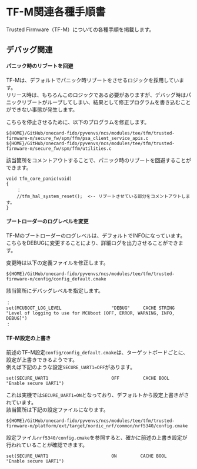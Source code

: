 # TF-M関連各種手順書

Trusted Firmware（TF-M）についての各種手順を掲載します。

## デバッグ関連

#### パニック時のリブートを回避
TF-Mは、デフォルトでパニック時リブートをさせるロジックを採用しています。<br>
リリース時は、もちろんこのロジックである必要がありますが、デバッグ時はパニックリブートがループしてしまい、結果として修正プログラムを書き込むことができない事態が発生します。

こちらを停止させるために、以下のプログラムを修正します。
```
${HOME}/GitHub/onecard-fido/pyvenvs/ncs/modules/tee/tfm/trusted-firmware-m/secure_fw/spm/ffm/psa_client_service_apis.c
${HOME}/GitHub/onecard-fido/pyvenvs/ncs/modules/tee/tfm/trusted-firmware-m/secure_fw/spm/ffm/utilities.c
```

該当箇所をコメントアウトすることで、パニック時のリブートを回避することができます。
```
void tfm_core_panic(void)
{
    ：
    //tfm_hal_system_reset();  <-- リブートさせている部分をコメントアウトします。
}
```


#### ブートローダーのログレベルを変更
TF-Mのブートローダーのログレベルは、デフォルトでINFOになっています。<br>
こちらをDEBUGに変更することにより、詳細ログを出力させることができます。

変更時は以下の定義ファイルを修正します。
```
${HOME}/GitHub/onecard-fido/pyvenvs/ncs/modules/tee/tfm/trusted-firmware-m/config/config_default.cmake
```

該当箇所にデバッグレベルを指定します。

```
：
set(MCUBOOT_LOG_LEVEL                   "DEBUG"     CACHE STRING    "Level of logging to use for MCUboot [OFF, ERROR, WARNING, INFO, DEBUG]")
：
```

#### TF-M設定の上書き
前述のTF-M設定`config/config_default.cmake`は、ターゲットボードごとに、設定が上書きできるようです。<br>
例えば下記のような設定`SECURE_UART1=OFF`があります。
```
set(SECURE_UART1                        OFF         CACHE BOOL      "Enable secure UART1")
```

これは実機では`SECURE_UART1=ON`となっており、デフォルトから設定上書きがされています。<br>
該当箇所は下記の設定ファイルになります。

```
${HOME}/GitHub/onecard-fido/pyvenvs/ncs/modules/tee/tfm/trusted-firmware-m/platform/ext/target/nordic_nrf/common/nrf5340/config.cmake
```

設定ファイル`nrf5340/config.cmake`を参照すると、確かに前述の上書き設定が行われていることが確認できます。
```
set(SECURE_UART1                        ON         CACHE BOOL      "Enable secure UART1")
```
